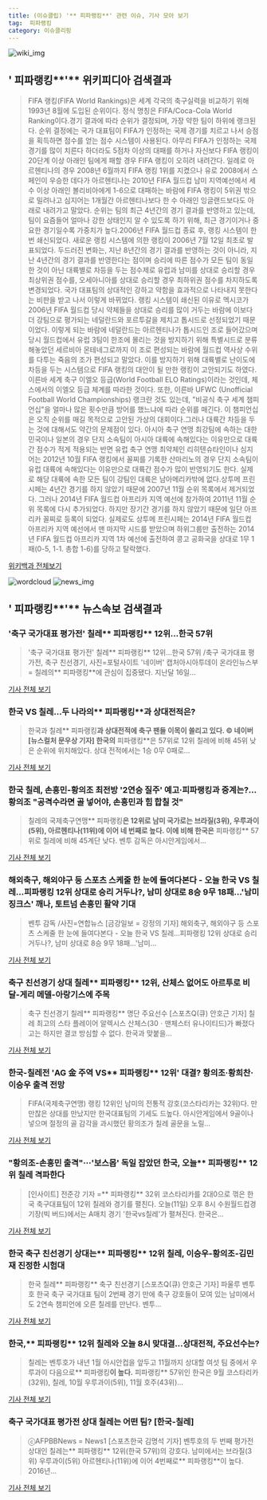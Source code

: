 ```yaml
---
title: (이슈클립) '** 피파랭킹**' 관련 이슈, 기사 모아 보기
tag:  피파랭킹
category: 이슈클리핑
---
```

![wiki_img](https://user-images.githubusercontent.com/42597476/44503234-41136a80-a6d0-11e8-9071-6fc6418eafe4.png)
## **'** 피파랭킹**'** 위키피디아 검색결과
>FIFA 랭킹(FIFA World Rankings)은 세계 각국의 축구실력을 비교하기 위해 1993년 8월에 도입된 순위이다. 정식 명칭은 FIFA/Coca-Cola World Ranking이다.경기 결과에 따라 순위가 결정되며, 가장 약한 팀이 하위에 랭크된다. 순위 결정에는 국가 대표팀이 FIFA가 인정하는 국제 경기를 치르고 나서 승점을 획득하면 점수를 얻는 점수 시스템이 사용된다. 아무리 FIFA가 인정하는 국제 경기를 많이 치른다 하더라도 5점차 이상의 대패를 하거나 자신보다 FIFA 랭킹이 20단계 이상 아래인 팀에게 패할 경우 FIFA 랭킹이 오히려 내려간다. 일례로 아르헨티나의 경우 2008년 6월까지 FIFA 랭킹 1위를 지켰으나 유로 2008에서 스페인이 우승한 데다가 아르헨티나는 2010년 FIFA 월드컵 남미 지역예선에서 세 수 이상 아래인 볼리비아에게 1-6으로 대패하는 바람에 FIFA 랭킹이 5위권 밖으로 밀려나고 심지어는 1개월간 아르헨티나보다 한 수 아래인 잉글랜드보다도 아래로 내려가고 말았다. 순위는 팀의 최근 4년간의 경기 결과를 반영하고 있는데, 팀이 요즘들어 얼마나 강한 상태인지 알 수 있도록 하기 위해, 최근 경기이거나 중요한 경기일수록 가중치가 높다.2006년 FIFA 월드컵 종료 후, 랭킹 시스템이 한 번 쇄신되었다. 새로운 랭킹 시스템에 의한 랭킹이 2006년 7월 12일 최초로 발표되었다. 두드러진 변화는, 지난 8년간의 경기 결과를 반영하는 것이 아니라, 지난 4년간의 경기 결과를 반영한다는 점이며 승리에 따른 점수가 모든 팀이 동일한 것이 아닌 대륙별로 차등을 두는 점수제로 유럽과 남미를 상대로 승리할 경우 최상위권 점수를, 오세아니아를 상대로 승리할 경우 최하위권 점수를 차지하도록 변경되었다. 국가 대표팀의 상대적인 강하고 약함을 효과적으로 나타내지 못한다는 비판을 받고 나서 이렇게 바뀌었다. 랭킹 시스템이 쇄신된 이유로 멕시코가 2006년 FIFA 월드컵 당시 약체들을 상대로 승리를 많이 거두는 바람에 이보다 더 강팀으로 평가되는 네덜란드와 포르투갈을 제치고 톱시드로 선정되었기 때문이었다. 이렇게 되는 바람에 네덜란드는 아르헨티나가 톱시드인 조로 들어갔으며 당시 월드컵에서 유럽 3팀이 한조에 몰리는 것을 방지하기 위해 특별시드로 분류해놓았던 세르비아 몬테네그로까지 이 조로 편성되는 바람에 월드컵 역사상 수위를 다투는 죽음의 조가 편성되고 말았다. 이를 방지하기 위해 대륙별로 난이도에 차등을 두는 시스템으로 FIFA 랭킹의 대안이 될 만한 랭킹이 고안되기도 하였다. 이른바 세계 축구 이엘오 등급(World Football ELO Ratings)이라는 것인데, 체스에서의 이엘오 등급 체계를 따라한 것이다. 또한, 이른바 UFWC (Unofficial Football World Championships) 랭크란 것도 있는데, "비공식 축구 세계 챔피언십"을 얼마나 많은 횟수만큼 방어를 했느냐에 따라 순위를 매긴다. 이 챔피언십은 오직 순위를 매길 목적으로 고안된 가상의 대회이다.그러나 대륙간 차등을 두는 것에 대해서도 약간의 문제점이 있다. 아시아 축구 연맹 최강팀에 속하는 대한민국이나 일본의 경우 단지 소속팀이 아시아 대륙에 속해있다는 이유만으로 대륙간 점수가 적게 적용되는 반면 유럽 축구 연맹 최약체인 리히텐슈타인이나 심지어는 2012년 10월 FIFA 랭킹에서 꼴찌를 기록한 산마리노의 경우 단지 소속팀이 유럽 대륙에 속해있다는 이유만으로 대륙간 점수가 많이 반영되기도 한다. 실제로 해당 대륙에 속한 모든 팀이 강팀인 대륙은 남아메리카밖에 없다.상투메 프린시페는 4년간 경기를 하지 않았기 때문에 2007년 11월 순위 목록에서 제거되었다. 그러나 2014년 FIFA 월드컵 아프리카 지역 예선에 참가하여 2011년 11월 순위 목록에 다시 추가되었다. 하지만 장기간 경기를 하지 않았기 때문에 일단 아프리카 꼴찌로 등록이 되었다. 실제로도 상투메 프린시페는 2014년 FIFA 월드컵 아프리카 지역 예선에서 맨 마지막 시드를 받았으며 하위그룹만 출전하는 2014년 FIFA 월드컵 아프리카 지역 1차 예선에 출전하여 콩고 공화국을 상대로 1무 1패(0-5, 1-1. 총합 1-6)를 당하고 탈락했다.

<a href="https://ko.wikipedia.org/wiki/ 피파랭킹" target="_blank">위키백과 전체보기</a>

![wordcloud](https://s3.ap-northeast-2.amazonaws.com/lyrics101-wordcloud/2018-09-11-1536663841.png)
![news_img](https://user-images.githubusercontent.com/42597476/44507050-1206f400-a6e4-11e8-8d98-7ffbfebb353f.png)
## **'** 피파랭킹**'** 뉴스속보 검색결과
### '축구 국가대표 평가전' 칠레** 피파랭킹** 12위…한국 57위

>'축구 국가대표 평가전' 칠레** 피파랭킹** 12위…한국 57위 /축구 국가대표 평가전, 축구 친선경기, 사진=포털사이트 '네이버' 캡처아시아투데이 온라인뉴스부 = 칠레의** 피파랭킹**에 관심이 집중됐다. 지난달 16일...

<a href="http://www.asiatoday.co.kr/view.php?key=20180911001843236" target="_blank">기사 전체 보기</a>

### 한국 VS 칠레…두 나라의** 피파랭킹**과 상대전적은?

>한국과 칠레** 피파랭킹**과 상대전적에 축구 팬들 이목이 쏠리고 있다.     © 네이버 [뉴스컬처 문우상 기자] 한국의** 피파랭킹**은 57위로 12위 칠레에 비해 45위 낮은 순위에 위치해있다. 상대 전적에서는 1승 0무 0패로...

<a href="http://www.newsculture.tv/sub_read.html?uid=141800&section=sc227" target="_blank">기사 전체 보기</a>

### 한국 칠레, 손흥민-황의조 최전방 '2연승 질주' 예고·피파랭킹과 중계는?…황의조 "공격수라면 골 넣어야, 손흥민과 힘 합칠 것"

>칠레의 국제축구연맹** 피파랭킹**은 12위로 남미 국가로는 브라질(3위), 우루과이(5위), 아르헨티나(11위)에 이어 네 번째로 높다. 이에 비해 한국은** 피파랭킹** 57위로 칠레에 비해 45계단 낮다. 벤투 감독은 아시안게임에서...

<a href="http://www.kyeongin.com/main/view.php?key=20180911010003593" target="_blank">기사 전체 보기</a>

### 해외축구, 해외야구 등 스포츠 스케줄 한 눈에 들여다본다 - 오늘 한국 VS 칠레…피파랭킹 12위 상대로 승리 거두나?, 남미 상대로 8승 9무 18패…'남미 징크스' 깨나, 토트넘 손흥민 활약 기대

>벤투 감독 /사진=연합뉴스 [금강일보 = 강정의 기자] 해외축구, 해외야구 등 스포츠 스케줄 한 눈에 들여다본다 - 오늘 한국 VS 칠레…피파랭킹 12위 상대로 승리 거두나?, 남미 상대로 8승 9무 18패…'남미...

<a href="http://www.ggilbo.com/news/articleView.html?idxno=544752" target="_blank">기사 전체 보기</a>

### 축구 친선경기 상대 칠레** 피파랭킹** 12위, 산체스 없어도 아르투로 비달-게리 메델-아랑기스에 주목

>축구 친선경기 칠레** 피파랭킹** 명단 주요선수 [스포츠Q(큐) 안호근 기자] 칠레 최고의 스타 플레이어 알렉시스 산체스(30ㆍ맨체스터 유나이티드)가 빠졌다고는 하지만 결코 방심할 수 없다.  한국과 맞붙을...

<a href="http://www.sportsq.co.kr/news/articleView.html?idxno=302371" target="_blank">기사 전체 보기</a>

### 한국-칠레전 'AG 金 주역 VS** 피파랭킹** 12위' 대결? 황의조·황희찬·이승우 출격 전망

>FIFA(국제축구연맹) 랭킹 12위인 남미의 전통적 강호(코스타리카는 32위)다. 만만찮은 상대를 만났지만 한국대표팀의 기세도 드높다. 아시안게임에서 9골이나 넣으며 절정의 골 감각을 과시했던 황의조가 칠레 골문을 노릴...

<a href="http://www.mediapen.com/news/view/382087" target="_blank">기사 전체 보기</a>

### "황의조-손흥민 출격"···'보스몹' 독일 잡았던 한국, 오늘** 피파랭킹** 12위 칠레 격파한다

>[인사이트] 전준강 기자 =** 피파랭킹** 32위 코스타리카를 2대0으로 꺾은 한국 축구대표팀이 12위 칠레와 경기를 펼친다. 오늘(11일) 오후 8시 수원월드컵경기장(빅 버드)에서는 A매치 경기 '한국vs칠레'가 펼쳐진다. 한국은...

<a href="http://www.insight.co.kr/news/177731" target="_blank">기사 전체 보기</a>

### 한국 축구 친선경기 상대는** 피파랭킹** 12위 칠레, 이승우-황의조-김민재 진정한 시험대

>한국 칠레** 피파랭킹** 축구 친선경기 [스포츠Q(큐) 안호근 기자] 파울루 벤투호 한국 축구 국가대표 팀이 2번째 경기 만에 축구 강호들이 모여 있는 남미에서도 2연속 챔피언에 오른 칠레를 만난다.  벤투...

<a href="http://www.sportsq.co.kr/news/articleView.html?idxno=302294" target="_blank">기사 전체 보기</a>

### 한국,** 피파랭킹** 12위 칠레와 오늘 8시 맞대결...상대전적, 주요선수는?

>칠레는 벤투호가 내년 1월 아시안컵을 앞두고 11월까지 상대할 여섯 팀 중에서 우루과이 다음으로** 피파랭킹**이 높다.** 피파랭킹** 57위인 한국은 9월 코스타리카(32위), 칠레, 10월 우루과이(5위), 11월 호주(43위)...

<a href="http://www.kookje.co.kr/news2011/asp/newsbody.asp?code=0600&key=20180911.99099003725" target="_blank">기사 전체 보기</a>

### 축구 국가대표 평가전 상대 칠레는 어떤 팀? [한국-칠레]

>ⓒAFPBBNews = News1 [스포츠한국 김명석 기자] 벤투호의 두 번째 평가전 상대인 칠레는** 피파랭킹** 12위(한국 57위)의 강호다. 남미에서는 브라질(3위) 우루과이(5위) 아르헨티나(11위)에 이어 4번째로** 피파랭킹**이 높다. 2016년...

<a href="http://sports.hankooki.com/lpage/soccer/201809/sp2018091117570698040.htm" target="_blank">기사 전체 보기</a>


